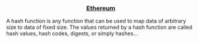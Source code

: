 <center><h3><a href="#">Ethereum</a></h3></center>

A hash function is any function that can be used to map data of arbitrary size to data of fixed size. The values returned by a hash function are called hash values, hash codes, digests, or simply hashes...

